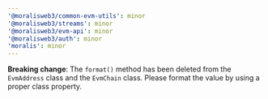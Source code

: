 ```yaml
---
'@moralisweb3/common-evm-utils': minor
'@moralisweb3/streams': minor
'@moralisweb3/evm-api': minor
'@moralisweb3/auth': minor
'moralis': minor
---
```


**Breaking change**: The `format()` method has been deleted from the `EvmAddress` class and the `EvmChain` class. Please format the value by using a proper class property.
